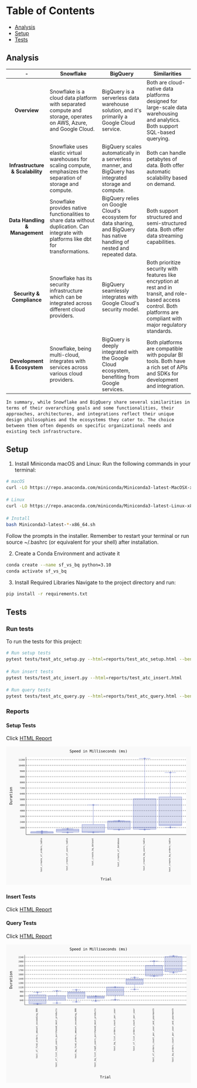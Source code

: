 # Table of Contents

- [Analysis](#analysis)
- [Setup](#setup)
- [Tests](#tests)

## Analysis

| - | Snowflake | BigQuery | Similarities |
|:---------:|---------|---------|---------|
| **Overview**| Snowflake is a cloud data platform with separated compute and storage, operates on AWS, Azure, and Google Cloud.| BigQuery is a serverless data warehouse solution, and it's primarily a Google Cloud service. | Both are cloud-native data platforms designed for large-scale data warehousing and analytics. Both support SQL-based querying. |
| **Infrastructure & Scalability** | Snowflake uses elastic virtual warehouses for scaling compute, emphasizes the separation of storage and compute. | BigQuery scales automatically in a serverless manner, and BigQuery has integrated storage and compute. | Both can handle petabytes of data. Both offer automatic scalability based on demand. |
| **Data Handling & Management** | Snowflake provides native functionalities to share data without duplication. Can integrate with platforms like dbt for transformations. | BigQuery relies on Google Cloud's ecosystem for data sharing, and BigQuery has native handling of nested and repeated data.| Both support structured and semi-structured data. Both offer data streaming capabilities.|
| **Security & Compliance** | Snowflake has its security infrastructure which can be integrated across different cloud providers.| BigQuery seamlessly integrates with Google Cloud's security model.| Both prioritize security with features like encryption at rest and in transit, and role-based access control. Both platforms are compliant with major regulatory standards.|
| **Development & Ecosystem** | Snowflake, being multi-cloud, integrates with services across various cloud providers. | BigQuery is deeply integrated with the Google Cloud ecosystem, benefiting from Google services. |Both platforms are compatible with popular BI tools. Both have a rich set of APIs and SDKs for development and integration.|

```
In summary, while Snowflake and BigQuery share several similarities in terms of their overarching goals and some functionalities, their approaches, architectures, and integrations reflect their unique design philosophies and the ecosystems they cater to. The choice between them often depends on specific organizational needs and existing tech infrastructure.
```

## Setup
1. Install Miniconda
macOS and Linux:
Run the following commands in your terminal:
```bash
# macOS
curl -LO https://repo.anaconda.com/miniconda/Miniconda3-latest-MacOSX-x86_64.sh

# Linux
curl -LO https://repo.anaconda.com/miniconda/Miniconda3-latest-Linux-x86_64.sh

# Install
bash Miniconda3-latest-*-x86_64.sh
```
Follow the prompts in the installer. Remember to restart your terminal or run source ~/.bashrc (or equivalent for your shell) after installation.

2. Create a Conda Environment and activate it
```bash
conda create --name sf_vs_bq python=3.10
conda activate sf_vs_bq
```

3. Install Required Libraries
Navigate to the project directory and run:
```bash
pip install -r requirements.txt
```

## Tests
### Run tests
To run the tests for this project:
```bash
# Run setup tests
pytest tests/test_atc_setup.py --html=reports/test_atc_setup.html --benchmark-histogram=reports/test_atc_setup

# Run insert tests
pytest tests/test_atc_insert.py --html=reports/test_atc_insert.html

# Run query tests
pytest tests/test_atc_query.py --html=reports/test_atc_query.html --benchmark-histogram=reports/test_atc_query
```

### Reports

#### Setup Tests

Click [HTML Report](https://htmlpreview.github.io/?https://github.com/allan-cl/snowflake_vs_bigquery/blob/main/reports/test_atc_query.html)

<img src="reports/test_atc_setup.svg" alt="test_atc_setup" width="600"/>

#### Insert Tests
Click [HTML Report](https://htmlpreview.github.io/?https://github.com/allan-cl/snowflake_vs_bigquery/blob/main/reports/test_atc_setup.html)

#### Query Tests
Click [HTML Report](https://htmlpreview.github.io/?https://github.com/allan-cl/snowflake_vs_bigquery/blob/main/reports/test_atc_query.html)

<img src="reports/test_atc_query.svg" alt="test_atc_query" width="600"/>

